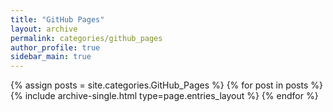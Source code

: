 ```yaml
---
title: "GitHub Pages"
layout: archive
permalink: categories/github_pages
author_profile: true
sidebar_main: true
---
```

{% assign posts = site.categories.GitHub_Pages %}
{% for post in posts %} {% include archive-single.html type=page.entries_layout %} {% endfor %}